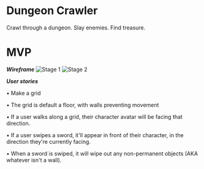 # Dungeon Crawler
Crawl through a dungeon. Slay enemies. Find treasure.

# MVP

***Wireframe***
![Stage 1](https://i.imgur.com/gHrv9N2.png)
![Stage 2](https://i.imgur.com/NYypZhl.png)


***User stories***

• Make a grid

• The grid is default a floor, with walls preventing movement

• If a user walks along a grid, their character avatar will be facing that direction.

• If a user swipes a sword, it'll appear in front of their character, in the direction they're currently facing.

• When a sword is swiped, it will wipe out any non-permanent objects (AKA whatever isn't a wall).
